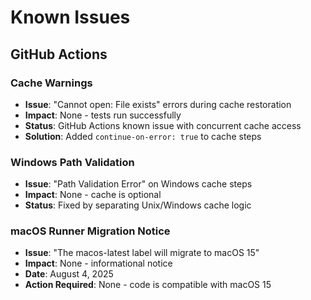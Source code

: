 # Known Issues

## GitHub Actions

### Cache Warnings
- **Issue**: "Cannot open: File exists" errors during cache restoration
- **Impact**: None - tests run successfully
- **Status**: GitHub Actions known issue with concurrent cache access
- **Solution**: Added `continue-on-error: true` to cache steps

### Windows Path Validation
- **Issue**: "Path Validation Error" on Windows cache steps
- **Impact**: None - cache is optional
- **Status**: Fixed by separating Unix/Windows cache logic

### macOS Runner Migration Notice
- **Issue**: "The macos-latest label will migrate to macOS 15"
- **Impact**: None - informational notice
- **Date**: August 4, 2025
- **Action Required**: None - code is compatible with macOS 15